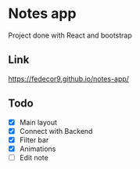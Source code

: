 # Notes app

Project done with React and bootstrap

## Link
https://fedecor9.github.io/notes-app/


## Todo
- [x] Main layout
- [x] Connect with Backend 
- [x] Filter bar
- [X] Animations
- [ ] Edit note 
